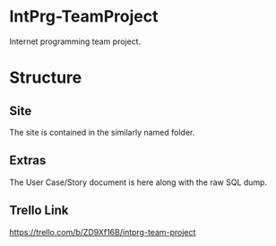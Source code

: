 # IntPrg-TeamProject
Internet programming team project.

# Structure
## Site
The site is contained in the similarly named folder.
## Extras
The User Case/Story document is here along with the raw SQL dump.
## Trello Link
https://trello.com/b/ZD9Xf16B/intprg-team-project